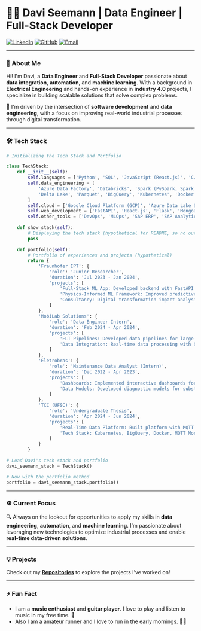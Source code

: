 # 👨‍💻 Davi Seemann | Data Engineer | Full-Stack Developer

[![LinkedIn](https://img.shields.io/badge/-LinkedIn-0A66C2?style=flat-square&logo=LinkedIn&logoColor=white)](https://www.linkedin.com/in/daviseemann/)
[![GitHub](https://img.shields.io/badge/-GitHub-181717?style=flat-square&logo=github&logoColor=white)](https://github.com/daviseemann)
[![Email](https://img.shields.io/badge/-Email-D14836?style=flat-square&logo=Gmail&logoColor=white)](mailto:daviseemann@gmail.com)

---

### 👋 About Me
Hi! I'm Davi, a **Data Engineer** and **Full-Stack Developer** passionate about **data integration**, **automation**, and **machine learning**. With a background in **Electrical Engineering** and hands-on experience in **industry 4.0** projects, I specialize in building scalable solutions that solve complex problems.

🚀 I'm driven by the intersection of **software development** and **data engineering**, with a focus on improving real-world industrial processes through digital transformation.

---

### 🛠️ Tech Stack

```python
# Initializing the Tech Stack and Portfolio

class TechStack:
    def __init__(self):
        self.languages = ['Python', 'SQL', 'JavaScript (React.js)', 'C/C++']
        self.data_engineering = [
            'Azure Data Factory', 'Databricks', 'Spark (PySpark, Spark SQL, Structured Streaming)',
            'Delta Lake', 'Parquet', 'BigQuery', 'Kubernetes', 'Docker'
        ]
        self.cloud = ['Google Cloud Platform (GCP)', 'Azure Data Lake Storage', 'MQTT (Mosquitto)']
        self.web_development = ['FastAPI', 'React.js', 'Flask', 'MongoDB', 'GitHub']
        self.other_tools = ['DevOps', 'MLOps', 'SAP ERP', 'SAP Analytic Cloud']
    
    def show_stack(self):
        # Displaying the tech stack (hypothetical for README, so no output)
        pass

    def portfolio(self):
        # Portfolio of experiences and projects (hypothetical)
        return {
            'Fraunhofer IPT': {
                'role': 'Junior Researcher',
                'duration': 'Jul 2023 - Jan 2024',
                'projects': [
                    'Full-Stack ML App: Developed backend with FastAPI and frontend with React.js',
                    'Physics-Informed ML Framework: Improved predictive models accuracy and efficiency',
                    'Consultancy: Digital transformation impact analysis for battery and lens production'
                ]
            },
            'MobiLab Solutions': {
                'role': 'Data Engineer Intern',
                'duration': 'Feb 2024 - Apr 2024',
                'projects': [
                    'ELT Pipelines: Developed data pipelines for large enterprises using Azure & Databricks',
                    'Data Integration: Real-time data processing with Spark and Delta Lake'
                ]
            },
            'Eletrobras': {
                'role': 'Maintenance Data Analyst (Intern)',
                'duration': 'Dec 2022 - Apr 2023',
                'projects': [
                    'Dashboards: Implemented interactive dashboards for monitoring equipment health',
                    'Data Models: Developed diagnostic models for substation equipment using SAC'
                ]
            },
            'TCC (UFSC)': {
                'role': 'Undergraduate Thesis',
                'duration': 'Apr 2024 - Jun 2024',
                'projects': [
                    'Real-Time Data Platform: Built platform with MQTT on Google Cloud (GCP)',
                    'Tech Stack: Kubernetes, BigQuery, Docker, MQTT Mosquitto'
                ]
            }
        }

# Load Davi's tech stack and portfolio
davi_seemann_stack = TechStack()

# Now with the portfolio method
portfolio = davi_seemann_stack.portfolio()

```

---

### ⚙️ Current Focus
🔍 Always on the lookout for opportunities to apply my skills in **data engineering**, **automation**, and **machine learning**. I'm passionate about leveraging new technologies to optimize industrial processes and enable **real-time data-driven solutions**.

---

<!-- ### 📊 GitHub Stats

![Davi's GitHub Stats](https://github-readme-stats.vercel.app/api?username=DaviSeemann&show_icons=true&theme=radical)

--- -->

### 💡 Projects
Check out my **[Repositories](https://github.com/DaviSeemann?tab=repositories)** to explore the projects I’ve worked on!

---

### ⚡ Fun Fact
- I am a **music enthusiast** and **guitar player**. I love to play and listen to music in my free time. 🎸
- Also I am a amateur runner and I love to run in the early mornings. 🏃‍♂️
